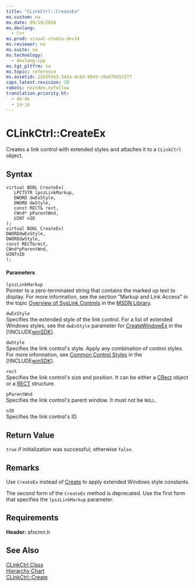 ```yaml
---
title: "CLinkCtrl::CreateEx"
ms.custom: na
ms.date: 09/19/2016
ms.devlang: 
  - C++
ms.prod: visual-studio-dev14
ms.reviewer: na
ms.suite: na
ms.technology: 
  - devlang-cpp
ms.tgt_pltfrm: na
ms.topic: reference
ms.assetid: 22b553e3-342a-4c6d-9043-c6e67bb57277
caps.latest.revision: 20
robots: noindex,nofollow
translation.priority.ht: 
  - de-de
  - ja-jp
---
```

# CLinkCtrl::CreateEx
Creates a link control with extended styles and attaches it to a `CLinkCtrl` object.  
  
## Syntax  
  
```  
virtual BOOL CreateEx(  
   LPCTSTR lpszLinkMarkup,   
   DWORD dwExStyle,  
   DWORD dwStyle,   
   const RECT& rect,   
   CWnd* pParentWnd,   
   UINT nID  
);  
virtual BOOL CreateEx(  
DWORDdwExStyle,  
DWORDdwStyle,  
const RECT&rect,  
CWnd*pParentWnd,  
UINTnID  
);  
```  
  
#### Parameters  
 `lpszLinkMarkup`  
 Pointer to a zero-terminated string that contains the marked up text to display. For more information, see the section "Markup and Link Access" in the topic [Overview of SysLink Controls](http://msdn.microsoft.com/library/windows/desktop/bb760706) in the [MSDN Library](http://go.microsoft.com/fwlink/?linkid=556).  
  
 `dwExStyle`  
 Specifies the extended style of the link control. For a list of extended Windows styles, see the `dwExStyle` parameter for [CreateWindowEx](http://msdn.microsoft.com/library/windows/desktop/ms632680) in the [!INCLUDE[winSDK](../vs140/includes/winSDK_md.md)].  
  
 `dwStyle`  
 Specifies the link control's style. Apply any combination of control styles. For more information, see [Common Control Styles](http://msdn.microsoft.com/library/windows/desktop/bb775498) in the [!INCLUDE[winSDK](../vs140/includes/winSDK_md.md)].  
  
 `rect`  
 Specifies the link control's size and position. It can be either a [CRect](../vs140/CRect-Class.md) object or a [RECT](../vs140/RECT-Structure.md) structure.  
  
 `pParentWnd`  
 Specifies the link control's parent window. It must not be `NULL`.  
  
 `nID`  
 Specifies the link control's ID.  
  
## Return Value  
 `true` if initialization was successful; otherwise `false`.  
  
## Remarks  
 Use `CreateEx` instead of [Create](../vs140/CLinkCtrl--Create.md) to apply extended Windows style constants.  
  
 The second form of the `CreateEx` method is deprecated. Use the first form that specifies the `lpszLinkMarkup` parameter.  
  
## Requirements  
 **Header:** afxcmn.h  
  
## See Also  
 [CLinkCtrl Class](../vs140/CLinkCtrl-Class.md)   
 [Hierarchy Chart](../vs140/Hierarchy-Chart.md)   
 [CLinkCtrl::Create](../vs140/CLinkCtrl--Create.md)